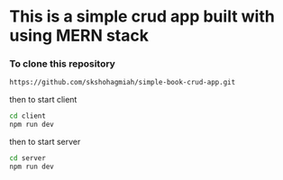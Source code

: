 # This is a simple crud app built with using MERN stack

### To clone this repository
```bash
https://github.com/skshohagmiah/simple-book-crud-app.git
```

then to start client
```bash
cd client
npm run dev
```

then to start server
```bash
cd server
npm run dev
```
